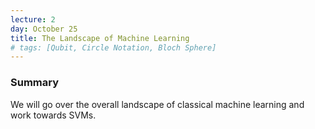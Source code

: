 ```yaml
---
lecture: 2
day: October 25
title: The Landscape of Machine Learning
# tags: [Qubit, Circle Notation, Bloch Sphere]
---
```



### Summary
We will go over the overall landscape of classical machine learning and work towards SVMs.
